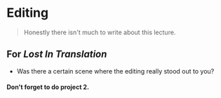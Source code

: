 # Editing
> Honestly there isn't much to write about this lecture.

## For _Lost In Translation_
* Was there a certain scene where the editing really stood out to you?

#### Don't forget to do project 2.
